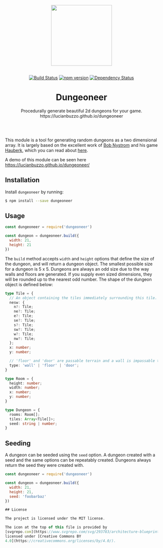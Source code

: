 <div align="center">
  <img width="200" height="200" src="https://raw.githubusercontent.com/LucianBuzzo/dungeoneer/master/architecture-blueprint-svgrepo-com.png">
  <br>
  <br>

[![Build Status](https://travis-ci.org/LucianBuzzo/dungeoneer.svg?branch=master)](https://travis-ci.org/LucianBuzzo/dungeoneer)
[![npm version](https://badge.fury.io/js/dungeoneer.svg)](http://badge.fury.io/js/dungeoneer)
[![Dependency Status](https://img.shields.io/david/LucianBuzzo/dungeoneer.svg)](https://david-dm.org/LucianBuzzo/dungeoneer)

  <h1>Dungeoneer</h1>

  <p>
    Procedurally generate beautiful 2d dungeons for your game.
    <br>
    https://lucianbuzzo.github.io/dungeoneer
  </p>
  <br>
  <br>
</div>

This module is a tool for generating random dungeons as a two dimensional array.
It is largely based on the excellent work of [Bob
Nystrom](https://github.com/munificent) and his game
[Hauberk](http://munificent.github.io/hauberk/), which you can read about [here](http://journal.stuffwithstuff.com/2014/12/21/rooms-and-mazes/).

A demo of this module can be seen here https://lucianbuzzo.github.io/dungeoneer/

## Installation

Install `dungeoneer` by running:

```sh
$ npm install --save dungeoneer
```

## Usage

```js
const dungeoneer = require('dungeoneer')

const dungeon = dungeoneer.build({
  width: 21,
  height: 21
})
```

The `build` method accepts `width` and `height` options that define the size of
the dungeon, and will return a dungeon object. The smallest possible size for
a dungeon is 5 x 5. Dungeons are always an odd size due to the way walls and
floors are generated. If you supply even sized dimensions, they will be rounded
up to the nearest odd number.
The shape of the dungeon object is defined below:

```ts
type Tile = {
  // An object containing the tiles immediately surrounding this tile.
  nesw: {
    n?: Tile;
    ne?: Tile;
    e?: Tile;
    se?: Tile;
    s?: Tile;
    sw?: Tile;
    w?: Tile;
    nw?: Tile;
  };
  x: number;
  y: number;

  // 'floor' and 'door' are passable terrain and a wall is impassable terrain.
  type: 'wall' | 'floor' | 'door';
}

type Room = {
  height: number;
  width: number;
  x: number;
  y: number;
}

type Dungeon = {
  rooms: Room[];
  tiles: Array<Tile[]>;
  seed: string | number;
}
```

## Seeding

A dungeon can be seeded using the `seed` option. A dungeon created with a seed
and the same options can be repeatably created. Dungeons always return the seed
they were created with.

```js
const dungeoneer = require('dungeoneer')

const dungeon = dungeoneer.build({
  width: 21,
  height: 21,
  seed: 'foobarbaz'
})

## License

The project is licensed under the MIT license.

The icon at the top of this file is provided by
[svgrepo.com](https://www.svgrepo.com/svg/293783/architecture-blueprint) and is
licensed under [Creative Commons BY
4.0](https://creativecommons.org/licenses/by/4.0/).
